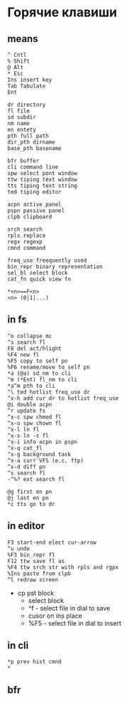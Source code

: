 # Горячие клавиши
## means

    ^ Cntl
    % Shift
    @ Alt
    * Esc
    Ins insert key
    Tab Tabulate
    Ent
    
    dr directory
    fl file
    sd subdir
    nm name
    en entety
    pth full path
    dir_pth dirname
    base_pth basename
    
    bfr buffer
    cli command line
    spw select pont window
    ttw tiping text window
    tts tiping text string
    ted tiping editor
    
    acpn active panel
    pspn passive panel
    clpb clipboard
    
    srch search
    rpls replace
    regx regexp
    cmnd command
    
    freq_use freequently used
    bin_repr binary representation
    sel_bl select block
    cat_fn quick view fn
    
    *<n>==F<n>
    <n> (0|1|...)
    
## in fs

    ^o collapse mc 
    ^s search fl 
    F8 del act/hlight
    %F4 new fl
    %F5 copy to self pn
    %F6 rename/move to self pn
    *a (@a) sd_nm to cli
    ^m (*Ent) fl_nm to cli 
    *a^m pth to cli
    ^\ ted hotlist freq_use dr
    ^x-h add cur dr to hotlist freq_use 
    @i double acpn 
    ^r update fs
    ^x-c spw chmod fl
    ^x-o spw chown fl
    ^x-l ln fl
    ^x-s ln -s fl
    ^x-i info acpn in pspn
    ^x-q cat_fl
    ^x-g background task
    ^x-a curr VFS (e.c. ftp)
    ^x-d diff pn
    ^s search fl
    -^%? ext search fl
    
    @g first en pn
    @j last en pn   
    *c tts go to dr
     
## in editor 

    F3 start-end elect cur-arrow
    ^u undo
    %F3 bin_repr fl
    F12 ttw save fl as
    %F4 ttw srch str with rpls and rgpx
    %Ins paste from clpb 
    ^l redraw screen
    
    
- cp pst block
    - select block  
    - ^f - select file in dial to save
    - cusor on ins place
    - %F5 - select file in dial to insert

## in cli

    *p prev hist cmnd
    *
    
## bfr